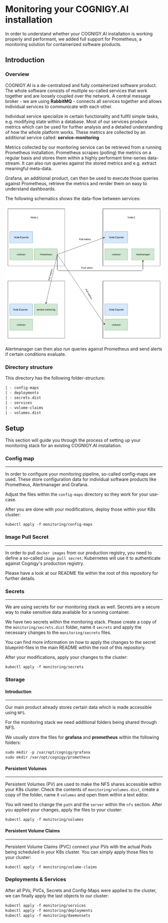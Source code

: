 # Monitoring your COGNIGY.AI installation
In order to understand whether your COGNIGY.AI installation is working properly and performant, we added full support for Prometheus, a monitoring solution for containerized software products.

## Introduction
### Overview
COGNIGY.AI is a de-centralized and fully containerized software product. The whole software consists of multiple so-called services that work together and are loosely coupled over the network. A central message broker - we are using **RabbitMQ** - connects all services together and allows individual services to communicate with each other.

Individual service specialize in certain functionality and fullfil simple tasks, e.g. modifying state within a database. Most of our services produce metrics which can be used for further analysis and a detailed understanding of how the whole platform works. These metrics are collected by an additional service called:
**service-monitoring**

Metrics collected by our monitoring service can be retrieved from a running Prometheus installation. Prometheus scrapes (polling) the metrics on a regular basis and stores them within a highly performant time-series data-stream. It can also run queries against the stored metrics and e.g. extract meaningful meta-data.

Grafana, an additional product, can then be used to execute those queries against Prometheus, retrieve the metrics and render them on easy to understand dashboards.

The following schematics shows the data-flow between services:

![](monitoring.png)

Alertmanager can then also run queries against Prometheus and send alerts if certain conditions evaluate.

### Directory structure
This directory has the following folder-structure:
```
| - config-maps
| - deployments
| - secrets.dist
| - services
| - volume-claims
| - volumes.dist
```

## Setup
This section will guide you through the process of setting up your monitoring stack for an existing COGNIGY.AI installation.

### Config map
---
In order to configure your monitoring pipeline, so-called config-maps are used. These store configuration data for individual software products like Prometheus, Alertmanager and Grafana.

Adjust the files within the ``config-maps`` directory so they work for your use-case.

After you are done with your modifications, deploy those within your K8s cluster:
```
kubectl apply -f monitoring/config-maps
```

### Image Pull Secret
---
In order to pull ``docker images`` from our production registry, you need to define a so-called ``image pull secret``. Kubernetes will use it to authenticate against Cognigy's production registry.

Please have a look at our README file within the root of this repository for further details.

### Secrets
---
We are using secrets for our monitoring stack as well. Secrets are a secure way to make sensitive data available for a running container.

We have two secrets within the monitoring stack. Please create a copy of the ``monitoring/secrets.dist`` folder, name it ``secrets`` and apply the necessary changes to the ``monitoring/secrets`` files.

You can find more information on how to apply the changes to the secret blueprint-files in the main README within the root of this repository.

After your modifications, apply your changes to the cluster:

```
kubectl apply -f monitoring/secrets
```

### Storage
#### Introduction
---
Our main product already stores certain data which is made accessible using ``NFS``.

For the monitoring stack we need additional folders being shared through NFS.

We usually store the files for **grafana** and **prometheus** within the following folders:
```
sudo mkdir -p /var/opt/cognigy/grafana
sudo mkdir /var/opt/cognigy/prometheus
```

#### Persistent Volumes
---
Persistent Volumes (PV) are used to make the NFS shares accessible within your K8s cluster. Check the contents of ``monitoring/volumes.dist``, create a copy of the folder, name it ``volumes`` and open them within a text editor.

You will need to change the ``path`` and the ``server`` within the ``nfs`` section. After you applied your changes, apply the files to your cluster:
```
kubectl apply -f monitoring/volumes
```

#### Persistent Volume Claims
---
Persistent Volume Claims (PVC) connect your PVs with the actual Pods being scheduled in your K8s cluster. You can simply apply those files to your cluster:
```
kubectl apply -f monitoring/volume-claims
```

### Deployments & Services
After all PVs, PVCs, Secrets and Config-Maps were applied to the cluster, we can finally apply the last objects to our cluster:
```
kubectl apply -f monitoring/services
kubectl apply -f monitoring/deployments
kubectl apply -f monitoring/daemonsets
```